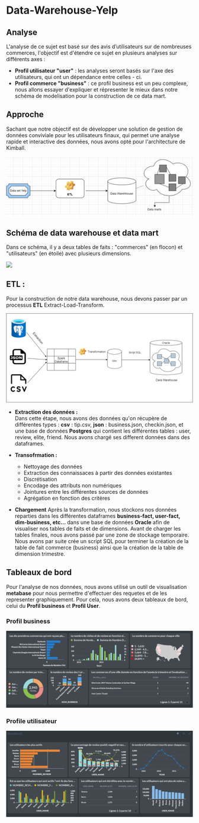 # Data-Warehouse-Yelp

## Analyse 
L'analyse de ce sujet est basé sur des avis d’utilisateurs sur de nombreuses commerces, l'objectif est d'étendre ce sujet en plusieurs analyses  sur différents axes : 

- **Profil utilisateur "user"** : 
    les analyses seront basés sur l'axe des utilisateurs, qui ont un dépendance entre celles - ci.
- **Profil commerce "business"** : 
    ce profil business est un peu complexe, nous allons essayer d'expliquer et répresenter le mieux dans notre schéma de modelisation pour la construction de ce data mart.
    
## Approche

Sachant que notre objectif est de développer une solution de gestion de données conviviale pour les utilisateurs finaux, qui permet une analyse rapide et interactive des données, nous avons opté pour l'architecture de Kimball.<br>

![](images/DataMarts.png)

## Schéma de data warehouse et data mart

Dans ce schéma, il y a deux tables de faits : "commerces" (en flocon) et "utilisateurs" (en étoile) avec plusieurs dimensions.

![](images/shéma.png)

## ETL : 
Pour la construction de notre data warehouse, nous devons passer par un processus **ETL** Extract-Load-Transform.

![](images/etl.png)

- **Extraction des données :**  
Dans cette étape, nous avons des données qu'on récupère de différentes types : **csv** : tip.csv, **json** : business.json, checkin.json, et une base de données **Postgres** qui contient les différentes tables : user, review, elite, friend. Nous avons chargé ses different données dans des dataframes.

- **Transofrmation :** 
  - Nettoyage des données 
  - Extraction des connaissaces à partir des données existantes
  - Discrétisation
  - Encodage des attributs non numériques
  - Jointures entre les différentes sources de données
  - Agrégation en fonction des critères

- **Chargement** 
Après la transformation, nous stockons nos données reparties dans les différentes dataframes **business-fact, user-fact, dim-business, etc...** dans une base de données **Oracle** afin de visualiser nos tables de faits et de dimensions.
Avant de charger les tables finales, nous avons passé par une zone de stockage temporaire. Nous avons par suite crée un script SQL pour terminer la création de la table de fait commerce (business) ainsi que la création de la table de dimension trimestre.


## Tableaux de bord

Pour l'analyse de nos données, nous avons utilisé un outil de visualisation **metabase** pour nous permettre d'effectuer des requetes et de les representer graphiquement.
Pour cela, nous avons deux tableaux de bord, celui du **Profil business** et **Profil User**.
### Profil business 

![](images/dashboard_business.png)

### Profile utilisateur 

![](images/dashboard_user.png)

